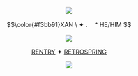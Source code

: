 <p align="center">
<img src="https://64.media.tumblr.com/bc4c08b37b1d595b30f94bcfcb1d87b0/8ac72bb49761ea20-60/s1280x1920/8a6df86f02abd8aa33c4584d9f508ce9d027d20c.gifv"/>
</p>
<p align="center">
$$\color{#f3bb91}XAN \  ✦ . 　⁺ HE/HIM $$ 
</p>
<p align="center">
<img src="https://64.media.tumblr.com/95be972ed88a4bab674700df2aa8c162/dba775b37679fbca-10/s500x750/a96aeb7fb427515f06038eb7f4c6bb0b0d69d4d1.pnj"/>
</p>

<div align="center">

  [RENTRY](https://rentry.co/redrosess)  ✦  [RETROSPRING](https://retrospring.net/@bloodycherryyy) 
<p align="center">
<img src="https://64.media.tumblr.com/64084f352d1664758e1a4febcb0e4464/8ac72bb49761ea20-51/s1280x1920/6f95cb38697fbf131637f4c1a8b625d9b372f3cf.gifv"/>
</p>

